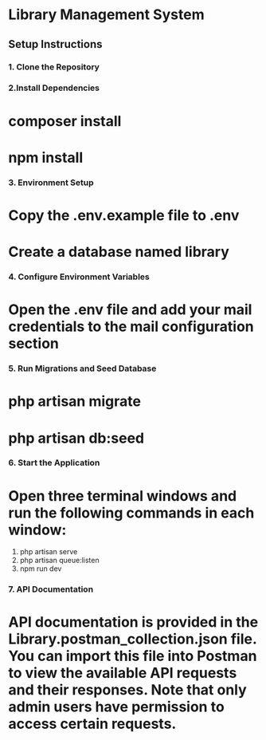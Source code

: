 # Library Management System

## Setup Instructions

### 1. Clone the Repository

### 2.Install Dependencies

# composer install

# npm install

### 3. Environment Setup

# Copy the .env.example file to .env

# Create a database named library

### 4. Configure Environment Variables

# Open the .env file and add your mail credentials to the mail configuration section

### 5. Run Migrations and Seed Database

# php artisan migrate

# php artisan db:seed

### 6. Start the Application

# Open three terminal windows and run the following commands in each window:

1. php artisan serve
2. php artisan queue:listen
3. npm run dev

### 7. API Documentation

# API documentation is provided in the Library.postman_collection.json file. You can import this file into Postman to view the available API requests and their responses. Note that only admin users have permission to access certain requests.
